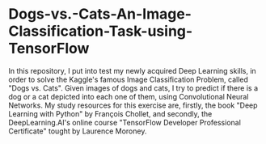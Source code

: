 # Dogs-vs.-Cats-An-Image-Classification-Task-using-TensorFlow
In this repository, I put into test my newly acquired Deep Learning skills, in order to solve the Kaggle's famous Image Classification Problem, called "Dogs vs. Cats".
Given images of dogs and cats, I try to predict if there is a dog or a cat depicted into each one of them, using Convolutional Neural Networks. My study resources for this
exercise are, firstly, the book "Deep Learning with Python" by François Chollet, and secondly, the DeepLearning.AI's online course "TensorFlow Developer Professional Certificate" tought by Laurence Moroney.

